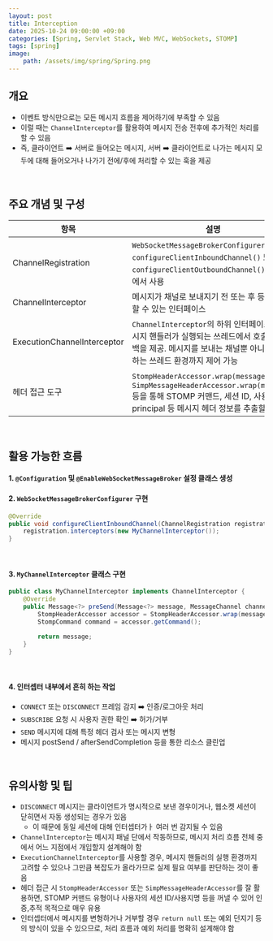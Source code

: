 ```yaml
---
layout: post
title: Interception
date: 2025-10-24 09:00:00 +09:00
categories: [Spring, Servlet Stack, Web MVC, WebSockets, STOMP]
tags: [spring]
image:
    path: /assets/img/spring/Spring.png
---
```


## 개요

- 이벤트 방식만으로는 모든 메시지 흐름을 제어하기에 부족할 수 있음
- 이럴 때는 `ChannelInterceptor`를 활용하여 메시지 전송 전후에 추가적인 처리를 할 수 있음
- 즉, 클라이언트 ➡️ 서버로 들어오는 메시지, 서버 ➡️ 클라이언트로 나가는 메시지 모두에 대해 들어오거나 나가기 전에/후에 처리할 수 있는 훅을 제공

<br>

## 주요 개념 및 구성


| 항목 | 설명 |
|-|-|
| ChannelRegistration | `WebSocketMessageBrokerConfigurer` 구현 시 `configureClientInboundChannel()` 또는 `configureClientOutboundChannel()` 메서드에서 사용 |
| ChannelInterceptor | 메시지가 채널로 보내지기 전 또는 후 등에 개입할 수 있는 인터페이스 |
| ExecutionChannelInterceptor | `ChannelInterceptor`의 하위 인터페이스로, 메시지 핸들러가 실행되는 쓰레드에서 호출되는 콜백을 제공. 메시지를 보내는 채널뿐 아니라 처리하는 쓰레드 환경까지 제어 가능 |
| 헤더 접근 도구 | `StompHeaderAccessor.wrap(message)` 또는 `SimpMessageHeaderAccessor.wrap(message)` 등을 통해 STOMP 커맨드, 세션 ID, 사용자 principal 등 메시지 헤더 정보를 추출할 수 있음 |

<br>

## 활용 가능한 흐름

#### 1. `@Configuration` 및 `@EnableWebSocketMessageBroker` 설정 클래스 생성

#### 2. `WebSocketMessageBrokerConfigurer` 구현

```java
@Override
public void configureClientInboundChannel(ChannelRegistration registration) {
    registration.interceptors(new MyChannelInterceptor());
}
```

<br>

#### 3. `MyChannelInterceptor` 클래스 구현

```java
public class MyChannelInterceptor implements ChannelInterceptor {
    @Override
    public Message<?> preSend(Message<?> message, MessageChannel channel) {
        StompHeaderAccessor accessor = StompHeaderAccessor.wrap(message);
        StompCommand command = accessor.getCommand();

        return message;
    }
}
```

<br>

#### 4. 인터셉터 내부에서 흔히 하는 작업

- `CONNECT` 또는 `DISCONNECT` 프레임 감지 ➡️ 인증/로그아웃 처리
- `SUBSCRIBE` 요청 시 사용자 권한 확인 ➡️ 허가/거부
- `SEND` 메시지에 대해 특정 헤더 검사 또는 메시지 변형
- 메시지 postSend / afterSendCompletion 등을 통한 리소스 클린업

<br>

## 유의사항 및 팁

- `DISCONNECT` 메시지는 클라이언트가 명시적으로 보낸 경우이거나, 웹소켓 세션이 닫히면서 자동 생성되는 경우가 있음
  - 이 때문에 동일 세션에 대해 인터셉터가ㅏ 여러 번 감지될 수 있음
- `ChannelInterceptor`는 메시지 패널 단에서 작동하므로, 메시지 처리 흐름 전체 중에서 어느 지점에서 개입할지 설계해야 함
- `ExecutionChannelInterceptor`를 사용할 경우, 메시지 핸들러의 실행 환경까지 고려할 수 있으나 그만큼 복잡도가 올라가므로 실제 필요 여부를 판단하는 것이 좋음
- 헤더 접근 시 `StompHeaderAccessor` 또는 `SimpMessageHeaderAccessor`를 잘 활용하면, STOMP 커맨드 유형이나 사용자의 세션 ID/사용지명 등을 꺼낼 수 있어 인증,추적 목적으로 매우 유용
- 인터셉터에서 메시지를 변형하거나 거부할 경우 `return null` 또는 예외 던지기 등의 방식이 있을 수 있으므로, 처리 흐름과 예외 처리를 명확히 설계해야 함
